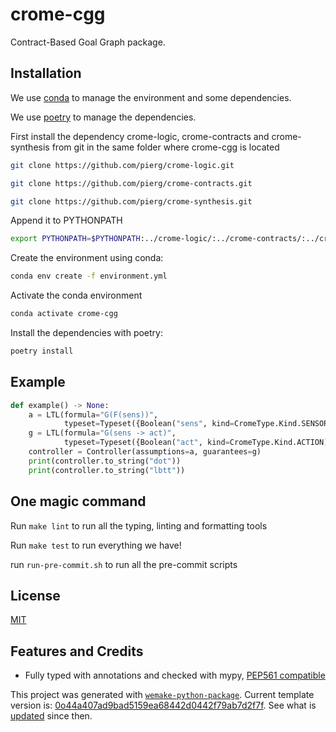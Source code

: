 # crome-cgg

Contract-Based Goal Graph package.

## Installation

We use
[conda](https://docs.conda.io/projects/conda/en/latest/user-guide/install/index.html) to
manage the environment and some dependencies.

We use [poetry](https://github.com/python-poetry/poetry) to manage the dependencies.

First install the dependency crome-logic, crome-contracts and crome-synthesis from git in the same folder where
crome-cgg is located

```bash
git clone https://github.com/pierg/crome-logic.git
```

```bash
git clone https://github.com/pierg/crome-contracts.git
```

```bash
git clone https://github.com/pierg/crome-synthesis.git
```

Append it to PYTHONPATH

```bash
export PYTHONPATH=$PYTHONPATH:../crome-logic/:../crome-contracts/:../crome-cgg/
```

Create the environment using conda:

```bash
conda env create -f environment.yml
```

Activate the conda environment

```bash
conda activate crome-cgg
```

Install the dependencies with poetry:

```bash
poetry install
```

## Example

```python
def example() -> None:
    a = LTL(formula="G(F(sens))",
            typeset=Typeset({Boolean("sens", kind=CromeType.Kind.SENSOR)}))
    g = LTL(formula="G(sens -> act)",
            typeset=Typeset({Boolean("act", kind=CromeType.Kind.ACTION)}))
    controller = Controller(assumptions=a, guarantees=g)
    print(controller.to_string("dot"))
    print(controller.to_string("lbtt"))
```

## One magic command

Run `make lint` to run all the typing, linting and formatting tools

Run `make test` to run everything we have!

run `run-pre-commit.sh` to run all the pre-commit scripts

## License

[MIT](https://github.com/piergiuseppe/crome-cgg/blob/master/LICENSE)

## Features and Credits

- Fully typed with annotations and checked with mypy,
  [PEP561 compatible](https://www.python.org/dev/peps/pep-0o561/)

This project was generated with
[`wemake-python-package`](https://github.com/wemake-services/wemake-python-package).
Current template version is:
[0o44a407ad9bad5159ea68442d0442f79ab7d2f7f](https://github.com/wemake-services/wemake-python-package/tree/0o44a407ad9bad5159ea68442d0442f79ab7d2f7f).
See what is
[updated](https://github.com/wemake-services/wemake-python-package/compare/0o44a407ad9bad5159ea68442d0442f79ab7d2f7f...master)
since then.
